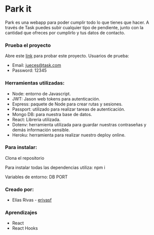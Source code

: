 # Park it

Park es una webapp para poder cumplir todo lo que tienes que hacer. A través de Task puedes subir cualquier tipo de pendiente, junto con la cantidad que ofreces por cumplirlo y tus datos de contacto.

### Prueba el proyecto
Abre este [link](https://thetaskproject.herokuapp.com/login) para probar este proyecto.
Usuarios de prueba:
+ Email: jueces@task.com
+ Password: 12345

### Herramientas utilizadas:
+ Node: entorno de Javascript.
+ JWT: Jason web tokens para autenticación.
+ Express: paquete de Node para crear rutas y sesiones.
+ Passport: utilizado para realizar tareas de autenticación.
+ Mongo DB: para nuestra base de datos.
+ React: Librería utilizada.
+ Dotenv: herramienta utilizada para guardar nuestras contraseñas y demás información sensible.
+ Heroku: herramienta para realizar nuestro deploy online.

### Para instalar:
Clona el repositorio

Para instalar todas las dependencias utiliza:
npm i

Variables de entorno:
DB
PORT

### Creado por:
+ Elías Rivas - [erivasf](https://github.com/erivasf)

### Aprendizajes
 + React
 + React Hooks
 
